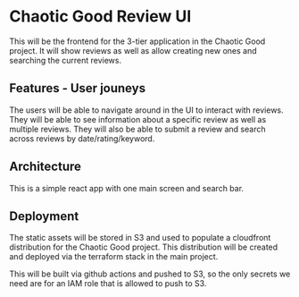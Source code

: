 # Chaotic Good Review UI

This will be the frontend for the 3-tier application in the Chaotic Good project. It will show reviews as well as allow creating new ones and searching the current reviews.

## Features - User jouneys

The users will be able to navigate around in the UI to interact with reviews. They will be able to see information about a specific review as well as multiple reviews. They will also be able to submit a review and search across reviews by date/rating/keyword.

## Architecture

This is a simple react app with one main screen and search bar.

## Deployment

The static assets will be stored in S3 and used to populate a cloudfront distribution for the Chaotic Good project. This distribution will be created and deployed via the terraform stack in the main project.

This will be built via github actions and pushed to S3, so the only secrets we need are for an IAM role that is allowed to push to S3.
